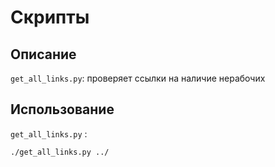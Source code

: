 # Скрипты

## Описание

`get_all_links.py`: проверяет ссылки на наличие нерабочих

## Использование

`get_all_links.py` :

```
./get_all_links.py ../
```
